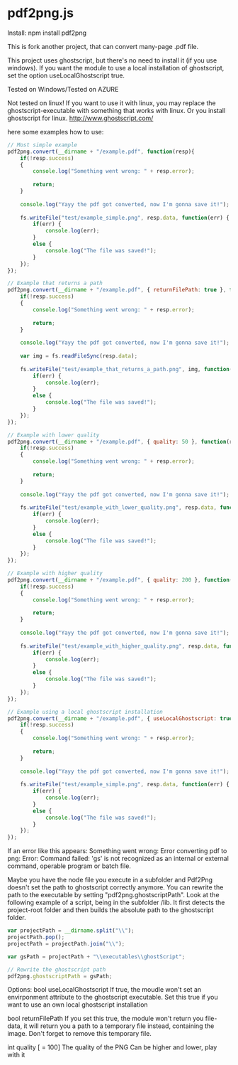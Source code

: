 pdf2png.js
============

Install:
npm install pdf2png

This is fork another project, that can convert many-page .pdf file.

This project uses ghostscript, but there's no need to install it (if you use windows).
If you want the module to use a local installation of ghostscript, set the option useLocalGhostscript true.

Tested on Windows/Tested on AZURE

Not tested on linux!
If you want to use it with linux, you may replace the ghostscript-executable with something that works with linux.
Or you install ghostscript for linux.
http://www.ghostscript.com/

here some examples how to use:

```javascript
// Most simple example
pdf2png.convert(__dirname + "/example.pdf", function(resp){
	if(!resp.success)
	{
		console.log("Something went wrong: " + resp.error);
		
		return;
	}
	
	console.log("Yayy the pdf got converted, now I'm gonna save it!");
	
	fs.writeFile("test/example_simple.png", resp.data, function(err) {
		if(err) {
			console.log(err);
		}
		else {
			console.log("The file was saved!");
		}
	});
});

// Example that returns a path
pdf2png.convert(__dirname + "/example.pdf", { returnFilePath: true }, function(resp){
	if(!resp.success)
	{
		console.log("Something went wrong: " + resp.error);
		
		return;
	}
	
	console.log("Yayy the pdf got converted, now I'm gonna save it!");
	
	var img = fs.readFileSync(resp.data);
	
	fs.writeFile("test/example_that_returns_a_path.png", img, function(err) {
		if(err) {
			console.log(err);
		}
		else {
			console.log("The file was saved!");
		}
	}); 
});

// Example with lower quality
pdf2png.convert(__dirname + "/example.pdf", { quality: 50 }, function(resp){
	if(!resp.success)
	{
		console.log("Something went wrong: " + resp.error);
		
		return;
	}
	
	console.log("Yayy the pdf got converted, now I'm gonna save it!");
	
	fs.writeFile("test/example_with_lower_quality.png", resp.data, function(err) {
		if(err) {
			console.log(err);
		}
		else {
			console.log("The file was saved!");
		}
	}); 
});

// Example with higher quality
pdf2png.convert(__dirname + "/example.pdf", { quality: 200 }, function(resp){
	if(!resp.success)
	{
		console.log("Something went wrong: " + resp.error);
		
		return;
	}
	
	console.log("Yayy the pdf got converted, now I'm gonna save it!");
	
	fs.writeFile("test/example_with_higher_quality.png", resp.data, function(err) {
		if(err) {
			console.log(err);
		}
		else {
			console.log("The file was saved!");
		}
	}); 
});

// Example using a local ghostscript installation
pdf2png.convert(__dirname + "/example.pdf", { useLocalGhostscript: true }, function(resp){
	if(!resp.success)
	{
		console.log("Something went wrong: " + resp.error);
		
		return;
	}
	
	console.log("Yayy the pdf got converted, now I'm gonna save it!");
	
	fs.writeFile("test/example_simple.png", resp.data, function(err) {
		if(err) {
			console.log(err);
		}
		else {
			console.log("The file was saved!");
		}
	}); 
});
```

If an error like this appears:
Something went wrong: Error converting pdf to png: Error: Command failed: 'gs' is not recognized as an internal or external command, operable program or batch file.

Maybe you have the node file you execute in a subfolder and Pdf2Png doesn't set  the path to ghostscript correctly anymore.
You can rewrite the path to the executable by setting "pdf2png.ghostscriptPath".
Look at the following example of a script, being in the subfolder /lib.
It first detects the project-root folder and then builds the absolute path to the ghostscript folder.

```javascript
var projectPath = __dirname.split("\\");
projectPath.pop();
projectPath = projectPath.join("\\");

var gsPath = projectPath + "\\executables\\ghostScript";

// Rewrite the ghostscript path
pdf2png.ghostscriptPath = gsPath;
```

Options:
bool useLocalGhostscript
	If true, the moudle won't set an envirponment attribute to the ghostscript executable.
	Set this true if you want to use an own local ghostscript installation

bool returnFilePath
	If you set this true, the module won't return you file-data, it will return you a path to a temporary file instead, containing the image.
	Don't forget to remove this temporary file.

int quality [ = 100]
	The quality of the PNG
	Can be higher and lower, play with it